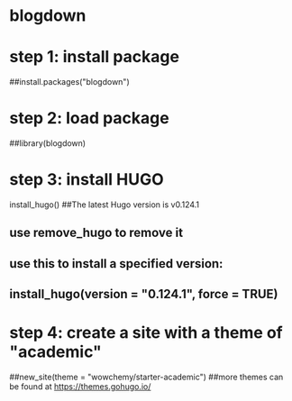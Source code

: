 # blogdown

# step 1: install package
##install.packages("blogdown")

# step 2: load package
##library(blogdown)

# step 3: install HUGO
install_hugo()
##The latest Hugo version is v0.124.1
## use remove_hugo to remove it
## use this to install a specified version:
## install_hugo(version = "0.124.1", force = TRUE)

# step 4: create a site with a theme of "academic"
##new_site(theme = "wowchemy/starter-academic")
##more themes can be found at https://themes.gohugo.io/

